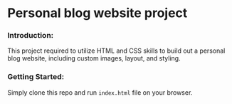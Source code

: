 # Personal blog website project

### Introduction:

This project required to utilize HTML and CSS skills to build out a personal blog website, including custom images, layout, and styling.

### Getting Started:

Simply clone this repo and run `index.html` file on your browser.

